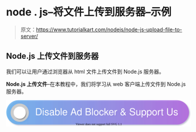 # node . js–将文件上传到服务器–示例

> 原文：<https://www.tutorialkart.com/nodejs/node-js-upload-file-to-server/>

## Node.js 上传文件到服务器

我们可以让用户通过浏览器从 html 文件上传文件到 Node.js 服务器。

**Node.js 上传文件**–在本教程中，我们将学习从 web 客户端上传文件到 Node.js 服务器。

[![](img/925da31b32d6bc3827932f6c8afb11bb.png)](https://www.tutorialkart.com/)